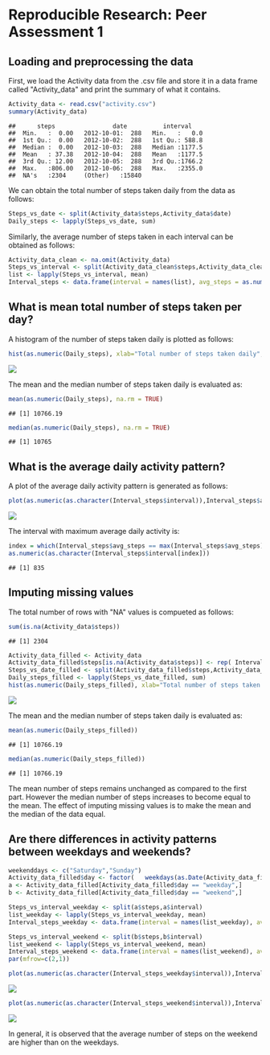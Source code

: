 # Reproducible Research: Peer Assessment 1

## Loading and preprocessing the data
First, we load the Activity data from the .csv file and store it in a data frame called "Activity_data" and print the summary of what it contains.


```r
Activity_data <- read.csv("activity.csv")
summary(Activity_data)
```

```
##      steps                date          interval     
##  Min.   :  0.00   2012-10-01:  288   Min.   :   0.0  
##  1st Qu.:  0.00   2012-10-02:  288   1st Qu.: 588.8  
##  Median :  0.00   2012-10-03:  288   Median :1177.5  
##  Mean   : 37.38   2012-10-04:  288   Mean   :1177.5  
##  3rd Qu.: 12.00   2012-10-05:  288   3rd Qu.:1766.2  
##  Max.   :806.00   2012-10-06:  288   Max.   :2355.0  
##  NA's   :2304     (Other)   :15840
```

We can obtain the total number of steps taken daily from the data as follows: 

```r
Steps_vs_date <- split(Activity_data$steps,Activity_data$date)
Daily_steps <- lapply(Steps_vs_date, sum)
```
Similarly, the average number of steps taken in each interval can be obtained as follows:

```r
Activity_data_clean <- na.omit(Activity_data)
Steps_vs_interval <- split(Activity_data_clean$steps,Activity_data_clean$interval)
list <- lapply(Steps_vs_interval, mean)
Interval_steps <- data.frame(interval = names(list), avg_steps = as.numeric(list))
```

## What is mean total number of steps taken per day?
A histogram of the number of steps taken daily is plotted as follows:

```r
hist(as.numeric(Daily_steps), xlab="Total number of steps taken daily", breaks = 10)
```

![](PA1_template_files/figure-html/unnamed-chunk-4-1.png) 

The mean and the median number of steps taken daily is evaluated as:

```r
mean(as.numeric(Daily_steps), na.rm = TRUE)
```

```
## [1] 10766.19
```

```r
median(as.numeric(Daily_steps), na.rm = TRUE)
```

```
## [1] 10765
```
## What is the average daily activity pattern?
A plot of the average daily activity pattern is generated as follows:

```r
plot(as.numeric(as.character(Interval_steps$interval)),Interval_steps$avg_steps, type = "l", xlab ="Interval", ylab="Number of Steps")
```

![](PA1_template_files/figure-html/unnamed-chunk-7-1.png) 

The interval with maximum average daily activity is:

```r
index = which(Interval_steps$avg_steps == max(Interval_steps$avg_steps))
as.numeric(as.character(Interval_steps$interval[index]))
```

```
## [1] 835
```

## Imputing missing values

The total number of rows with "NA" values is compueted as follows:

```r
sum(is.na(Activity_data$steps))
```

```
## [1] 2304
```



```r
Activity_data_filled <- Activity_data
Activity_data_filled$steps[is.na(Activity_data$steps)] <- rep( Interval_steps$avg_step, 8)
Steps_vs_date_filled <- split(Activity_data_filled$steps,Activity_data_filled$date)
Daily_steps_filled <- lapply(Steps_vs_date_filled, sum)
hist(as.numeric(Daily_steps_filled), xlab="Total number of steps taken daily", breaks = 10)
```

![](PA1_template_files/figure-html/unnamed-chunk-10-1.png) 

The mean and the median number of steps taken daily is evaluated as:

```r
mean(as.numeric(Daily_steps_filled))
```

```
## [1] 10766.19
```

```r
median(as.numeric(Daily_steps_filled))
```

```
## [1] 10766.19
```

The mean number of steps remains unchanged as compared to the first part. However the median number of steps increases to become equal to the mean. The effect of imputing missing values is to make the mean and the median of the data equal.

## Are there differences in activity patterns between weekdays and weekends?


```r
weekenddays <- c("Saturday","Sunday")
Activity_data_filled$day <- factor(   weekdays(as.Date(Activity_data_filled$date)) %in% weekenddays , levels = c("FALSE","TRUE"), labels = c("weekday", "weekend"))
a <- Activity_data_filled[Activity_data_filled$day == "weekday",] 
b <- Activity_data_filled[Activity_data_filled$day == "weekend",] 

Steps_vs_interval_weekday <- split(a$steps,a$interval)
list_weekday <- lapply(Steps_vs_interval_weekday, mean)
Interval_steps_weekday <- data.frame(interval = names(list_weekday), avg_steps = as.numeric(list_weekday))

Steps_vs_interval_weekend <- split(b$steps,b$interval)
list_weekend <- lapply(Steps_vs_interval_weekend, mean)
Interval_steps_weekend <- data.frame(interval = names(list_weekend), avg_steps = as.numeric(list_weekend))
par(mfrow=c(2,1))
```

```r
plot(as.numeric(as.character(Interval_steps_weekday$interval)),Interval_steps_weekday$avg_steps, main="Number of Steps on Weekdays", type ="l")
```

![](PA1_template_files/figure-html/unnamed-chunk-14-1.png) 

```r
plot(as.numeric(as.character(Interval_steps_weekend$interval)),Interval_steps_weekend$avg_steps, main="Number of Steps on Weekends", type ="l")
```

![](PA1_template_files/figure-html/unnamed-chunk-14-2.png) 

In general, it is observed that the average number of steps on the weekend are higher than on the weekdays.



